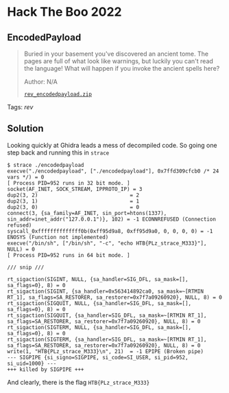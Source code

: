 # Hack The Boo 2022

## EncodedPayload

> Buried in your basement you've discovered an ancient tome. The pages are full of what look like warnings, but luckily you can't read the language! What will happen if you invoke the ancient spells here?
>
>  Author: N/A
>
> [`rev_encodedpayload.zip`](rev_encodedpayload.zip)

Tags: _rev_

## Solution

Looking quickly at Ghidra leads a mess of decompiled code. So going one step back and running this in ```strace```

```
$ strace ./encodedpayload
execve("./encodedpayload", ["./encodedpayload"], 0x7ffd309cfcb0 /* 24 vars */) = 0
[ Process PID=952 runs in 32 bit mode. ]
socket(AF_INET, SOCK_STREAM, IPPROTO_IP) = 3
dup2(3, 2)                              = 2
dup2(3, 1)                              = 1
dup2(3, 0)                              = 0
connect(3, {sa_family=AF_INET, sin_port=htons(1337), sin_addr=inet_addr("127.0.0.1")}, 102) = -1 ECONNREFUSED (Connection refused)
syscall_0xffffffffffffff0b(0xff95d9a8, 0xff95d9a0, 0, 0, 0, 0) = -1 ENOSYS (Function not implemented)
execve("/bin/sh", ["/bin/sh", "-c", "echo HTB{PLz_strace_M333}"], NULL) = 0
[ Process PID=952 runs in 64 bit mode. ]

/// snip /// 

rt_sigaction(SIGINT, NULL, {sa_handler=SIG_DFL, sa_mask=[], sa_flags=0}, 8) = 0
rt_sigaction(SIGINT, {sa_handler=0x563414892ca0, sa_mask=~[RTMIN RT_1], sa_flags=SA_RESTORER, sa_restorer=0x7f7a09260920}, NULL, 8) = 0
rt_sigaction(SIGQUIT, NULL, {sa_handler=SIG_DFL, sa_mask=[], sa_flags=0}, 8) = 0
rt_sigaction(SIGQUIT, {sa_handler=SIG_DFL, sa_mask=~[RTMIN RT_1], sa_flags=SA_RESTORER, sa_restorer=0x7f7a09260920}, NULL, 8) = 0
rt_sigaction(SIGTERM, NULL, {sa_handler=SIG_DFL, sa_mask=[], sa_flags=0}, 8) = 0
rt_sigaction(SIGTERM, {sa_handler=SIG_DFL, sa_mask=~[RTMIN RT_1], sa_flags=SA_RESTORER, sa_restorer=0x7f7a09260920}, NULL, 8) = 0
write(1, "HTB{PLz_strace_M333}\n", 21)  = -1 EPIPE (Broken pipe)
--- SIGPIPE {si_signo=SIGPIPE, si_code=SI_USER, si_pid=952, si_uid=1000} ---
+++ killed by SIGPIPE +++
```

And clearly, there is the flag ```HTB{PLz_strace_M333}```